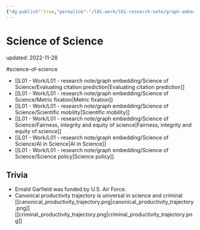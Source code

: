 ```yaml
---
{"dg-publish":true,"permalink":"/l01-work/l01-research-note/graph-embedding/science-of-science/science-of-science/","dgPassFrontmatter":true}
---
```



# Science of Science
updated: 2022-11-28

#science-of-science 


- [[L01 - Work/L01 - research note/graph embedding/Science of Science/Evaluating citation prediction\|Evaluating citation prediction]]
- [[L01 - Work/L01 - research note/graph embedding/Science of Science/Metric fixation\|Metric fixation]]
- [[L01 - Work/L01 - research note/graph embedding/Science of Science/Scientific mobility\|Scientific mobility]]
- [[L01 - Work/L01 - research note/graph embedding/Science of Science/Fairness, integrity and equity of science\|Fairness, integrity and equity of science]]
- [[L01 - Work/L01 - research note/graph embedding/Science of Science/AI in Science\|AI in Science]]
- [[L01 - Work/L01 - research note/graph embedding/Science of Science/Science policy\|Science policy]]

## Trivia
- Ernald Garfield was funded by U.S. Air Force. 
- Canonical productivity trajectory is universal in science and criminal [[canonical_productivity_trajectory.png\|canonical_productivity_trajectory.png]][[criminal_productivity_trajectory.png\|criminal_productivity_trajectory.png]]
